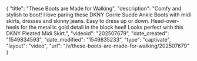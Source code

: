 {
    "title": "These Boots are Made for Walking",
    "description": "Comfy and stylish to boot! I love paring these DKNY Corrie Suede Ankle Boots with midi skirts, dresses and skinny jeans. Easy to dress up or down. Head-over-heels for the metallic gold detail in the block heel! Looks perfect with this DKNY Pleated Midi Skirt.",
    "videoid": "202507679",
    "date_created": "1549834593",
    "date_modified": "1549835233",
    "type": "captivate",
    "layout": "video",
    "url": "\/v\/these-boots-are-made-for-walking\/202507679"
}